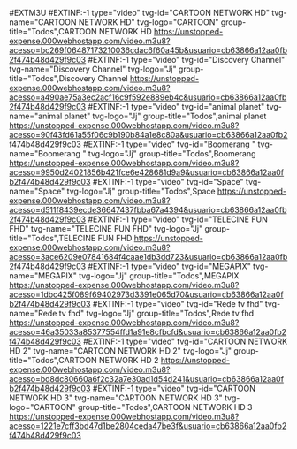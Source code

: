 #EXTM3U
#EXTINF:-1 type="video" tvg-id="CARTOON NETWORK HD" tvg-name="CARTOON NETWORK HD" tvg-logo="CARTOON" group-title="Todos",CARTOON NETWORK HD
https://unstopped-expense.000webhostapp.com/video.m3u8?acesso=bc269f06487173210036cdac6f60a45b&usuario=cb63866a12aa0fb2f474b48d429f9c03
#EXTINF:-1 type="video" tvg-id="Discovery Channel" tvg-name="Discovery Channel" tvg-logo="Jj" group-title="Todos",Discovery Channel
https://unstopped-expense.000webhostapp.com/video.m3u8?acesso=a490ae75a3ec2acf16c9f592e889eb4c&usuario=cb63866a12aa0fb2f474b48d429f9c03
#EXTINF:-1 type="video" tvg-id="animal planet" tvg-name="animal planet" tvg-logo="Jj" group-title="Todos",animal planet
https://unstopped-expense.000webhostapp.com/video.m3u8?acesso=90f43fd61a55f06c9b190b84a1e8c80a&usuario=cb63866a12aa0fb2f474b48d429f9c03
#EXTINF:-1 type="video" tvg-id="Boomerang " tvg-name="Boomerang " tvg-logo="Jj" group-title="Todos",Boomerang 
https://unstopped-expense.000webhostapp.com/video.m3u8?acesso=9950d24021856b421fce6e428681d9a9&usuario=cb63866a12aa0fb2f474b48d429f9c03
#EXTINF:-1 type="video" tvg-id="Space" tvg-name="Space" tvg-logo="Jj" group-title="Todos",Space
https://unstopped-expense.000webhostapp.com/video.m3u8?acesso=d511f8439ecde36647437fbba67a4394&usuario=cb63866a12aa0fb2f474b48d429f9c03
#EXTINF:-1 type="video" tvg-id="TELECINE FUN FHD" tvg-name="TELECINE FUN FHD" tvg-logo="Jj" group-title="Todos",TELECINE FUN FHD
https://unstopped-expense.000webhostapp.com/video.m3u8?acesso=3ace6209e07841684f4caae1db3dd723&usuario=cb63866a12aa0fb2f474b48d429f9c03
#EXTINF:-1 type="video" tvg-id="MEGAPIX" tvg-name="MEGAPIX" tvg-logo="Jj" group-title="Todos",MEGAPIX
https://unstopped-expense.000webhostapp.com/video.m3u8?acesso=1dbc425f089f69402973d3391e065d70&usuario=cb63866a12aa0fb2f474b48d429f9c03
#EXTINF:-1 type="video" tvg-id="Rede tv fhd" tvg-name="Rede tv fhd" tvg-logo="Jj" group-title="Todos",Rede tv fhd
https://unstopped-expense.000webhostapp.com/video.m3u8?acesso=46a35033a85377554ffd1a91e8cfbcfd&usuario=cb63866a12aa0fb2f474b48d429f9c03
#EXTINF:-1 type="video" tvg-id="CARTOON NETWORK HD 2" tvg-name="CARTOON NETWORK HD 2" tvg-logo="Jj" group-title="Todos",CARTOON NETWORK HD 2
https://unstopped-expense.000webhostapp.com/video.m3u8?acesso=bd8dc80660a6f2c32a7e30ad1d54d241&usuario=cb63866a12aa0fb2f474b48d429f9c03
#EXTINF:-1 type="video" tvg-id="CARTOON NETWORK HD 3" tvg-name="CARTOON NETWORK HD 3" tvg-logo="CARTOON" group-title="Todos",CARTOON NETWORK HD 3
https://unstopped-expense.000webhostapp.com/video.m3u8?acesso=1221e7cff3bd47d1be2804ceda47be3f&usuario=cb63866a12aa0fb2f474b48d429f9c03
 
